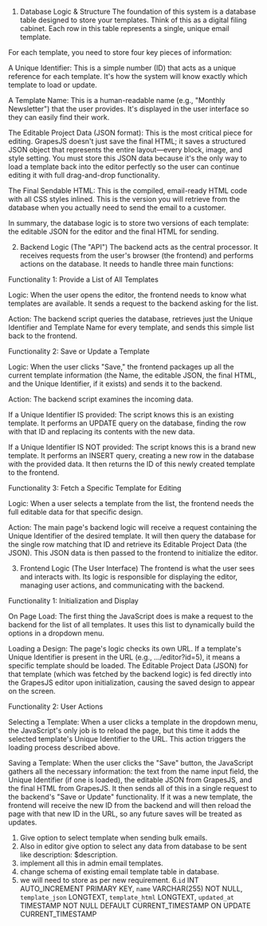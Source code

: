 1. Database Logic & Structure
The foundation of this system is a database table designed to store your templates. Think of this as a digital filing cabinet. Each row in this table represents a single, unique email template.

For each template, you need to store four key pieces of information:

A Unique Identifier: This is a simple number (ID) that acts as a unique reference for each template. It's how the system will know exactly which template to load or update.

A Template Name: This is a human-readable name (e.g., "Monthly Newsletter") that the user provides. It's displayed in the user interface so they can easily find their work.

The Editable Project Data (JSON format): This is the most critical piece for editing. GrapesJS doesn't just save the final HTML; it saves a structured JSON object that represents the entire layout—every block, image, and style setting. You must store this JSON data because it's the only way to load a template back into the editor perfectly so the user can continue editing it with full drag-and-drop functionality.

The Final Sendable HTML: This is the compiled, email-ready HTML code with all CSS styles inlined. This is the version you will retrieve from the database when you actually need to send the email to a customer.

In summary, the database logic is to store two versions of each template: the editable JSON for the editor and the final HTML for sending.

2. Backend Logic (The "API")
The backend acts as the central processor. It receives requests from the user's browser (the frontend) and performs actions on the database. It needs to handle three main functions:

Functionality 1: Provide a List of All Templates

Logic: When the user opens the editor, the frontend needs to know what templates are available. It sends a request to the backend asking for the list.

Action: The backend script queries the database, retrieves just the Unique Identifier and Template Name for every template, and sends this simple list back to the frontend.

Functionality 2: Save or Update a Template

Logic: When the user clicks "Save," the frontend packages up all the current template information (the Name, the editable JSON, the final HTML, and the Unique Identifier, if it exists) and sends it to the backend.

Action: The backend script examines the incoming data.

If a Unique Identifier IS provided: The script knows this is an existing template. It performs an UPDATE query on the database, finding the row with that ID and replacing its contents with the new data.

If a Unique Identifier IS NOT provided: The script knows this is a brand new template. It performs an INSERT query, creating a new row in the database with the provided data. It then returns the ID of this newly created template to the frontend.

Functionality 3: Fetch a Specific Template for Editing

Logic: When a user selects a template from the list, the frontend needs the full editable data for that specific design.

Action: The main page's backend logic will receive a request containing the Unique Identifier of the desired template. It will then query the database for the single row matching that ID and retrieve its Editable Project Data (the JSON). This JSON data is then passed to the frontend to initialize the editor.

3. Frontend Logic (The User Interface)
The frontend is what the user sees and interacts with. Its logic is responsible for displaying the editor, managing user actions, and communicating with the backend.

Functionality 1: Initialization and Display

On Page Load: The first thing the JavaScript does is make a request to the backend for the list of all templates. It uses this list to dynamically build the options in a dropdown menu.

Loading a Design: The page's logic checks its own URL. If a template's Unique Identifier is present in the URL (e.g., .../editor?id=5), it means a specific template should be loaded. The Editable Project Data (JSON) for that template (which was fetched by the backend logic) is fed directly into the GrapesJS editor upon initialization, causing the saved design to appear on the screen.

Functionality 2: User Actions

Selecting a Template: When a user clicks a template in the dropdown menu, the JavaScript's only job is to reload the page, but this time it adds the selected template's Unique Identifier to the URL. This action triggers the loading process described above.

Saving a Template: When the user clicks the "Save" button, the JavaScript gathers all the necessary information: the text from the name input field, the Unique Identifier (if one is loaded), the editable JSON from GrapesJS, and the final HTML from GrapesJS. It then sends all of this in a single request to the backend's "Save or Update" functionality. If it was a new template, the frontend will receive the new ID from the backend and will then reload the page with that new ID in the URL, so any future saves will be treated as updates.


1. Give option to select template when sending bulk emails.
2. Also in editor give option to select any data from database to be sent like description: $description.
3. implement all this in admin email templates.
4. change schema of existing email template table in database.
5. we will need to store as per new requirement.
6.`id` INT AUTO_INCREMENT PRIMARY KEY,
  `name` VARCHAR(255) NOT NULL,
  `template_json` LONGTEXT,
  `template_html` LONGTEXT,
  `updated_at` TIMESTAMP NOT NULL DEFAULT CURRENT_TIMESTAMP ON UPDATE CURRENT_TIMESTAMP